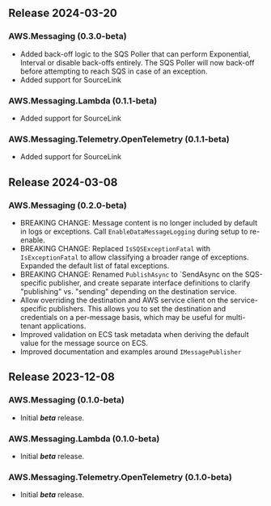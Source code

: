 ## Release 2024-03-20

### AWS.Messaging (0.3.0-beta)
* Added back-off logic to the SQS Poller that can perform Exponential, Interval or disable back-offs entirely. The SQS Poller will now back-off before attempting to reach SQS in case of an exception.
* Added support for SourceLink
### AWS.Messaging.Lambda (0.1.1-beta)
* Added support for SourceLink
### AWS.Messaging.Telemetry.OpenTelemetry (0.1.1-beta)
* Added support for SourceLink

## Release 2024-03-08
### AWS.Messaging (0.2.0-beta)
* BREAKING CHANGE: Message content is no longer included by default in logs or exceptions. Call `EnableDataMessageLogging` during setup to re-enable.
* BREAKING CHANGE: Replaced `IsSQSExceptionFatal` with `IsExceptionFatal` to allow classifying a broader range of exceptions. Expanded the default list of fatal exceptions.
* BREAKING CHANGE: Renamed `PublishAsync` to `SendAsync on the SQS-specific publisher, and create separate interface definitions to clarify "publishing" vs. "sending" depending on the destination service.
* Allow overriding the destination and AWS service client on the service-specific publishers. This allows you to set the destination and credentials on a per-message basis, which may be useful for multi-tenant applications.
* Improved validation on ECS task metadata when deriving the default value for the message source on ECS.
* Improved documentation and examples around `IMessagePublisher`

## Release 2023-12-08
### AWS.Messaging (0.1.0-beta)
* Initial _**beta**_ release.
### AWS.Messaging.Lambda (0.1.0-beta)
* Initial _**beta**_ release.
### AWS.Messaging.Telemetry.OpenTelemetry (0.1.0-beta)
* Initial _**beta**_ release.